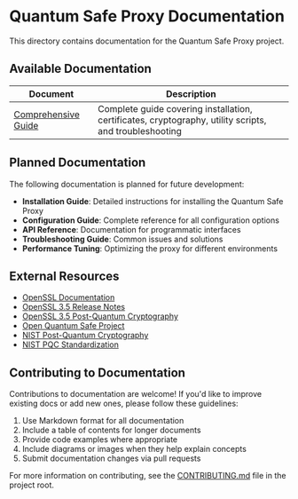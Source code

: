 # Quantum Safe Proxy Documentation

This directory contains documentation for the Quantum Safe Proxy project.

## Available Documentation

| Document | Description |
|----------|-------------|
| [Comprehensive Guide](guide.md) | Complete guide covering installation, certificates, cryptography, utility scripts, and troubleshooting |

## Planned Documentation

The following documentation is planned for future development:

- **Installation Guide**: Detailed instructions for installing the Quantum Safe Proxy
- **Configuration Guide**: Complete reference for all configuration options
- **API Reference**: Documentation for programmatic interfaces
- **Troubleshooting Guide**: Common issues and solutions
- **Performance Tuning**: Optimizing the proxy for different environments

## External Resources

- [OpenSSL Documentation](https://www.openssl.org/docs/)
- [OpenSSL 3.5 Release Notes](https://www.openssl.org/news/openssl-3.5-notes.html)
- [OpenSSL 3.5 Post-Quantum Cryptography](https://www.openssl.org/docs/man3.5/man7/ossl-guide-pq.html)
- [Open Quantum Safe Project](https://openquantumsafe.org/)
- [NIST Post-Quantum Cryptography](https://csrc.nist.gov/projects/post-quantum-cryptography)
- [NIST PQC Standardization](https://csrc.nist.gov/Projects/post-quantum-cryptography/selected-algorithms-2022)

## Contributing to Documentation

Contributions to documentation are welcome! If you'd like to improve existing docs or add new ones, please follow these guidelines:

1. Use Markdown format for all documentation
2. Include a table of contents for longer documents
3. Provide code examples where appropriate
4. Include diagrams or images when they help explain concepts
5. Submit documentation changes via pull requests

For more information on contributing, see the [CONTRIBUTING.md](../CONTRIBUTING.md) file in the project root.

